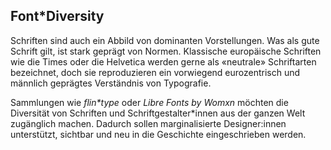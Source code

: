 ## Font\*Diversity

Schriften sind auch ein Abbild von dominanten Vorstellungen. Was als gute Schrift gilt, ist stark geprägt von Normen. Klassische europäische Schriften wie die Times oder die Helvetica werden gerne als «neutrale» Schriftarten bezeichnet, doch sie reproduzieren ein vorwiegend eurozentrisch und männlich geprägtes Verständnis von Typografie.

Sammlungen wie _flin\*type_ oder _Libre Fonts by Womxn_ möchten die Diversität von Schriften und Schriftgestalter\*innen aus der ganzen Welt zugänglich machen. Dadurch sollen marginalisierte Designer:innen unterstützt, sichtbar und neu in die Geschichte eingeschrieben werden.
